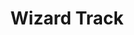 ---
title: Wizard Track
publishDate: 2023-05-07 00:00:00
img: /assets/gestion-hotelera/IndexGestorDeHoteles.png
img_alt: Imagen del proyecto en su vista principal, donde se ven diferentes hoteles.
description: |
  Estoy desarrollando  un sistema de gestión hotelera, de una cadena de hoteles para la empresa (ficticia) Tranqui Descanso.
status: En desarrollo
tags:
  - java
  - spring
  - hibernate
  - docker
  - postgres
---